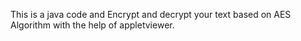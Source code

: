 This is a java code and Encrypt and decrypt your text based on AES Algorithm
with the help of appletviewer.
